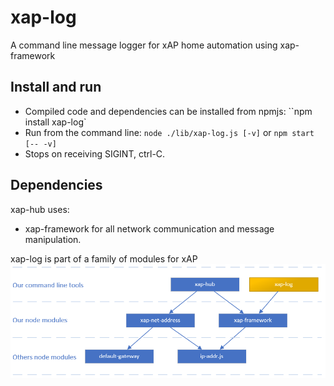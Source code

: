 # xap-log
A command line message logger for xAP home automation using xap-framework

## Install and run
* Compiled code and dependencies can be installed from npmjs: ``npm install xap-log`
* Run from the command line: ``node ./lib/xap-log.js [-v]`` or ``npm start [-- -v]``
* Stops on receiving SIGINT, ctrl-C.

## Dependencies
xap-hub uses:
* xap-framework for all network communication and message manipulation.

xap-log is part of a family of modules for xAP  
![xAP family diagram](/img/xap-family-log.png?raw=true)

